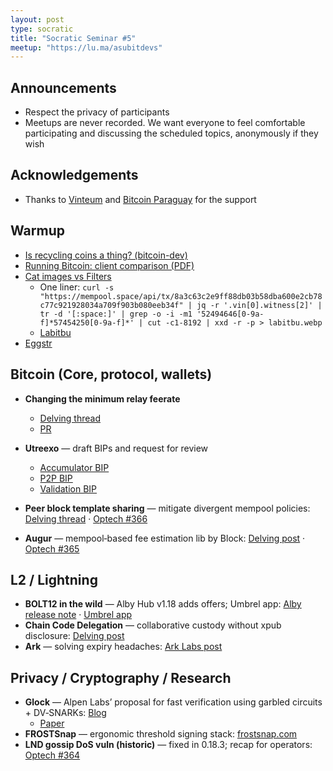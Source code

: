 ```yaml
---
layout: post
type: socratic
title: "Socratic Seminar #5"
meetup: "https://lu.ma/asubitdevs"
---
```


## Announcements

- Respect the privacy of participants
- Meetups are never recorded. We want everyone to feel comfortable participating and discussing the scheduled topics, anonymously if they wish

## Acknowledgements

- Thanks to [Vinteum](https://vinteum.org/) and [Bitcoin Paraguay](https://bitcoinparaguay.org/) for the support

## Warmup

* [Is recycling coins a thing? (bitcoin-dev)](https://groups.google.com/d/msgid/bitcoindev/a186c724-eef7-4964-9aba-85ae9cce2249n%40googlegroups.com)
* [Running Bitcoin: client comparison (PDF)](https://s3.us-east-1.amazonaws.com/1a1z.com/files/1A1z+-+Running+Bitcoin+-+Client+Comparison.pdf)
* [Cat images vs Filters](https://x.com/stutxo/status/1951376504975491514)
    * One liner: `curl -s "https://mempool.space/api/tx/8a3c63c2e9ff88db03b58dba600e2cb78c77c921928034a709f903b080eeb34f" | jq -r '.vin[0].witness[2]' | tr -d '[:space:]' | grep -o -i -m1 '52494646[0-9a-f]*57454250[0-9a-f]*' | cut -c1-8192 | xxd -r -p > labitbu.webp`
    * [Labitbu](https://x.com/mononautical/status/1951683985957851367)
* [Eggstr](https://eggstr.com/)

## Bitcoin (Core, protocol, wallets)


* **Changing the minimum relay feerate**
    * [Delving thread](https://delvingbitcoin.org/t/changing-the-minimum-relay-feerate/1886)
    * [PR](https://github.com/bitcoin/bitcoin/pull/33106)

* **Utreexo** — draft BIPs and request for review
    * [Accumulator BIP](https://github.com/utreexo/biptreexo/blob/main/utreexo-accumulator-bip.md)
    * [P2P BIP](https://github.com/utreexo/biptreexo/blob/main/utreexo-p2p-bip.md)
    * [Validation BIP](https://github.com/utreexo/biptreexo/blob/main/utreexo-validation-bip.md)
* **Peer block template sharing** — mitigate divergent mempool policies: [Delving thread](https://delvingbitcoin.org/t/sharing-block-templates/1906) · [Optech #366](https://bitcoinops.org/en/newsletters/2025/08/08/)
* **Augur** — mempool‑based fee estimation lib by Block: [Delving post](https://delvingbitcoin.org/t/augur-block-s-open-source-bitcoin-fee-estimation-library/1848) · [Optech #365](https://bitcoinops.org/en/newsletters/2025/08/01/)

## L2 / Lightning

* **BOLT12 in the wild** — Alby Hub v1.18 adds offers; Umbrel app: [Alby release note](https://newreleases.io/project/github/getAlby/hub/release/v1.18.2) · [Umbrel app](https://apps.umbrel.com/app/albyhub)
* **Chain Code Delegation** — collaborative custody without xpub disclosure: [Delving post](https://delvingbitcoin.org/t/chain-code-delegation-private-access-control-for-bitcoin-keys/1837)
* **Ark** — solving expiry headaches: [Ark Labs post](https://x.com/ArkLabsHQ/status/1945480002906280187)

## Privacy / Cryptography / Research

* **Glock** — Alpen Labs’ proposal for fast verification using garbled circuits + DV‑SNARKs: [Blog](https://www.alpenlabs.io/blog/glock-verification-on-bitcoin)
    * [Paper](https://www.alpenlabs.io/blog/glock-is-here)
* **FROSTSnap** — ergonomic threshold signing stack: [frostsnap.com](https://frostsnap.com/)
* **LND gossip DoS vuln (historic)** — fixed in 0.18.3; recap for operators: [Optech #364](https://bitcoinops.org/en/newsletters/2025/07/25/)

